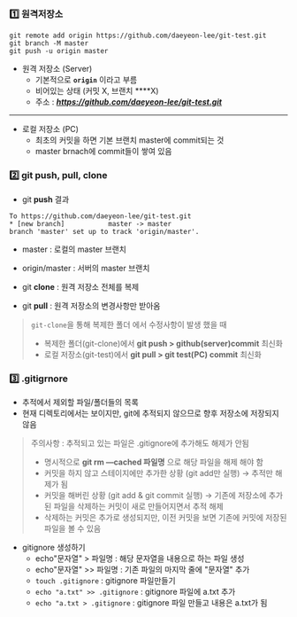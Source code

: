 ### :one: 원격저장소
```
git remote add origin https://github.com/daeyeon-lee/git-test.git
git branch -M master
git push -u origin master
```
- 원격 저장소 (Server)
    - 기본적으로 **`origin`** 이라고 부름
    - 비어있는 상태 (커밋 X, 브랜치 ****X)
    - 주소 : ***https://github.com/daeyeon-lee/git-test.git***

---
- 로컬 저장소 (PC)
    - 최초의 커밋을 하면 기본 브랜치 master에 commit되는 것
    - master brnach에 commit들이 쌓여 있음

### :two: git push, pull, clone
- git **push** 결과
```
To https://github.com/daeyeon-lee/git-test.git
* [new branch]           master -> master
branch 'master' set up to track 'origin/master'.
```

  -  master : 로컬의 master 브랜치
  -  origin/master : 서버의 master 브랜치

 - git **clone**  : 원격 저장소 전체를 복제
 - git **pull** : 원격 저장소의 변경사항만 받아옴

 >`git-clone`을 통해 복제한 폴더 에서 수정사항이 발생 했을 때
 >- 복제한 폴더(git-clone)에서 **git push > github(server)commit** 최신화
 > - 로컬 저장소(git-test)에서 **git pull > git test(PC) commit** 최신화

### :three: .gitigrnore
- 추적에서 제외할 파일/폴더들의 목록
- 현재 디렉토리에서는 보이지만, git에 추적되지 않으므로 향후 저장소에 저장되지 않음

>주의사항 : 추적되고 있는 파일은 .gitignore에 추가해도 해제가 안됨 
>- 명시적으로 **git rm —cached 파일명** 으로 해당 파일을 해제 해야 함
>- 커밋을 하지 않고 스테이지에만 추가한 상황 (git add만 실행) → 추적만 해제가 됨
>- 커밋을 해버린 상황 (git add & git commit 실행) → 기존에 저장소에 추가된 파일을 삭제하는 커밋이 새로 만들어지면서 추적 해제
>- 삭제하는 커밋은 추가로 생성되지만, 이전 커밋을 보면 기존에 
커밋에 저장된 파일을 볼 수 있음

  - gitignore 생성하기
    - echo"문자열" > 파일명 : 해당 문자열을 내용으로 하는 파일 생성
    - echo"문자열" >> 파일명 : 기존 파일의 마지막 줄에 "문자열" 추가
    - `touch .gitignore` : gitignore 파일만들기
    - `echo "a.txt" >> .gitignore` : gitignore 파일에 a.txt 추가
     - `echo "a.txt > .gitignore` : gitignore 파일 만들고 내용은 a.txt가 됨

 
